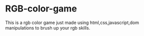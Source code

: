 # RGB-color-game
This is a rgb color game just made using html,css,javascript,dom manipulations to brush up your rgb skills.
